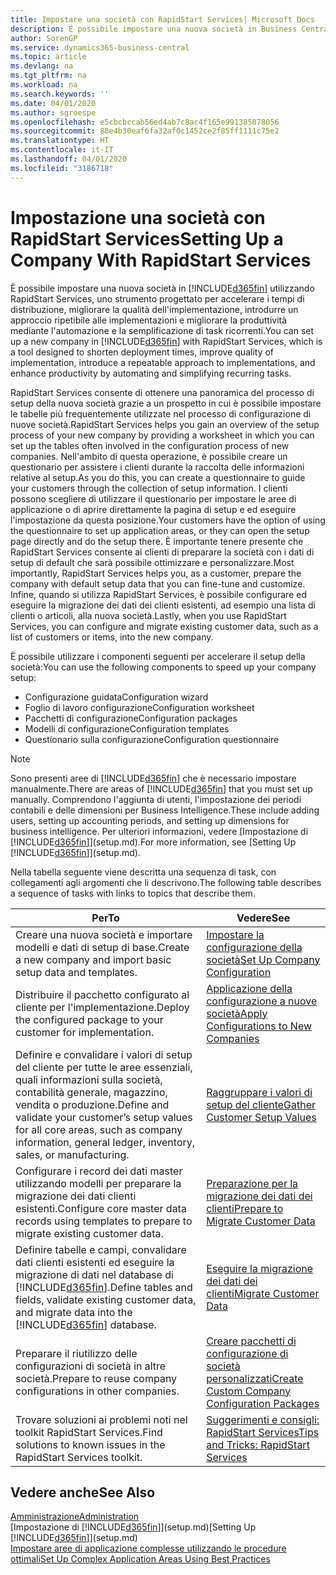 ```yaml
---
title: Impostare una società con RapidStart Services| Microsoft Docs
description: È possibile impostare una nuova società in Business Central utilizzando RapidStart Services, uno strumento progettato per accelerare i tempi di distribuzione, migliorare la qualità dell'implementazione, introdurre un approccio ripetibile alle implementazioni e migliorare la produttività mediante l'automazione e la semplificazione di task ricorrenti.
author: SorenGP
ms.service: dynamics365-business-central
ms.topic: article
ms.devlang: na
ms.tgt_pltfrm: na
ms.workload: na
ms.search.keywords: ''
ms.date: 04/01/2020
ms.author: sgroespe
ms.openlocfilehash: e5cbcbccab56ed4ab7c8ac4f165e991385878056
ms.sourcegitcommit: 88e4b30eaf6fa32af0c1452ce2f85ff1111c75e2
ms.translationtype: HT
ms.contentlocale: it-IT
ms.lasthandoff: 04/01/2020
ms.locfileid: "3186718"
---
```

# <a name="setting-up-a-company-with-rapidstart-services"></a><span data-ttu-id="33663-103">Impostazione una società con RapidStart Services</span><span class="sxs-lookup"><span data-stu-id="33663-103">Setting Up a Company With RapidStart Services</span></span>
<span data-ttu-id="33663-104">È possibile impostare una nuova società in [!INCLUDE[d365fin](includes/d365fin_md.md)] utilizzando RapidStart Services, uno strumento progettato per accelerare i tempi di distribuzione, migliorare la qualità dell'implementazione, introdurre un approccio ripetibile alle implementazioni e migliorare la produttività mediante l'automazione e la semplificazione di task ricorrenti.</span><span class="sxs-lookup"><span data-stu-id="33663-104">You can set up a new company in [!INCLUDE[d365fin](includes/d365fin_md.md)] with RapidStart Services, which is a tool designed to shorten deployment times, improve quality of implementation, introduce a repeatable approach to implementations, and enhance productivity by automating and simplifying recurring tasks.</span></span>  

<span data-ttu-id="33663-105">RapidStart Services consente di ottenere una panoramica del processo di setup della nuova società grazie a un prospetto in cui è possibile impostare le tabelle più frequentemente utilizzate nel processo di configurazione di nuove società.</span><span class="sxs-lookup"><span data-stu-id="33663-105">RapidStart Services helps you gain an overview of the setup process of your new company by providing a worksheet in which you can set up the tables often involved in the configuration process of new companies.</span></span> <span data-ttu-id="33663-106">Nell'ambito di questa operazione, è possibile creare un questionario per assistere i clienti durante la raccolta delle informazioni relative al setup.</span><span class="sxs-lookup"><span data-stu-id="33663-106">As you do this, you can create a questionnaire to guide your customers through the collection of setup information.</span></span> <span data-ttu-id="33663-107">I clienti possono scegliere di utilizzare il questionario per impostare le aree di applicazione o di aprire direttamente la pagina di setup e ed eseguire l'impostazione da questa posizione.</span><span class="sxs-lookup"><span data-stu-id="33663-107">Your customers have the option of using the questionnaire to set up application areas, or they can open the setup page directly and do the setup there.</span></span> <span data-ttu-id="33663-108">È importante tenere presente che RapidStart Services consente ai clienti di preparare la società con i dati di setup di default che sarà possibile ottimizzare e personalizzare.</span><span class="sxs-lookup"><span data-stu-id="33663-108">Most importantly, RapidStart Services helps you, as a customer, prepare the company with default setup data that you can fine-tune and customize.</span></span> <span data-ttu-id="33663-109">Infine, quando si utilizza RapidStart Services, è possibile configurare ed eseguire la migrazione dei dati dei clienti esistenti, ad esempio una lista di clienti o articoli, alla nuova società.</span><span class="sxs-lookup"><span data-stu-id="33663-109">Lastly, when you use RapidStart Services, you can configure and migrate existing customer data, such as a list of customers or items, into the new company.</span></span>

<span data-ttu-id="33663-110">È possibile utilizzare i componenti seguenti per accelerare il setup della società:</span><span class="sxs-lookup"><span data-stu-id="33663-110">You can use the following components to speed up your company setup:</span></span>  

-   <span data-ttu-id="33663-111">Configurazione guidata</span><span class="sxs-lookup"><span data-stu-id="33663-111">Configuration wizard</span></span>  
-   <span data-ttu-id="33663-112">Foglio di lavoro configurazione</span><span class="sxs-lookup"><span data-stu-id="33663-112">Configuration worksheet</span></span>  
-   <span data-ttu-id="33663-113">Pacchetti di configurazione</span><span class="sxs-lookup"><span data-stu-id="33663-113">Configuration packages</span></span>  
-   <span data-ttu-id="33663-114">Modelli di configurazione</span><span class="sxs-lookup"><span data-stu-id="33663-114">Configuration templates</span></span>  
-   <span data-ttu-id="33663-115">Questionario sulla configurazione</span><span class="sxs-lookup"><span data-stu-id="33663-115">Configuration questionnaire</span></span>  

> [!Note]  
>  <span data-ttu-id="33663-116">Sono presenti aree di [!INCLUDE[d365fin](includes/d365fin_md.md)] che è necessario impostare manualmente.</span><span class="sxs-lookup"><span data-stu-id="33663-116">There are areas of [!INCLUDE[d365fin](includes/d365fin_md.md)] that you must set up manually.</span></span> <span data-ttu-id="33663-117">Comprendono l'aggiunta di utenti, l'impostazione dei periodi contabili e delle dimensioni per Business Intelligence.</span><span class="sxs-lookup"><span data-stu-id="33663-117">These include adding users, setting up accounting periods, and setting up dimensions for business intelligence.</span></span> <span data-ttu-id="33663-118">Per ulteriori informazioni, vedere [Impostazione di [!INCLUDE[d365fin](includes/d365fin_md.md)]](setup.md).</span><span class="sxs-lookup"><span data-stu-id="33663-118">For more information, see [Setting Up [!INCLUDE[d365fin](includes/d365fin_md.md)]](setup.md).</span></span>

 <span data-ttu-id="33663-119">Nella tabella seguente viene descritta una sequenza di task, con collegamenti agli argomenti che li descrivono.</span><span class="sxs-lookup"><span data-stu-id="33663-119">The following table describes a sequence of tasks with links to topics that describe them.</span></span>

|<span data-ttu-id="33663-120">**Per**</span><span class="sxs-lookup"><span data-stu-id="33663-120">**To**</span></span>|<span data-ttu-id="33663-121">**Vedere**</span><span class="sxs-lookup"><span data-stu-id="33663-121">**See**</span></span>|  
|------------|-------------|  
|<span data-ttu-id="33663-122">Creare una nuova società e importare modelli e dati di setup di base.</span><span class="sxs-lookup"><span data-stu-id="33663-122">Create a new company and import basic setup data and templates.</span></span>|[<span data-ttu-id="33663-123">Impostare la configurazione della società</span><span class="sxs-lookup"><span data-stu-id="33663-123">Set Up Company Configuration</span></span>](admin-set-up-company-configuration.md)|  
|<span data-ttu-id="33663-124">Distribuire il pacchetto configurato al cliente per l'implementazione.</span><span class="sxs-lookup"><span data-stu-id="33663-124">Deploy the configured package to your customer for implementation.</span></span>|[<span data-ttu-id="33663-125">Applicazione della configurazione a nuove società</span><span class="sxs-lookup"><span data-stu-id="33663-125">Apply Configurations to New Companies</span></span>](admin-apply-configuration-to-new-companies.md)|
|<span data-ttu-id="33663-126">Definire e convalidare i valori di setup del cliente per tutte le aree essenziali, quali informazioni sulla società, contabilità generale, magazzino, vendita o produzione.</span><span class="sxs-lookup"><span data-stu-id="33663-126">Define and validate your customer’s setup values for all core areas, such as company information, general ledger, inventory, sales, or manufacturing.</span></span>|[<span data-ttu-id="33663-127">Raggruppare i valori di setup del cliente</span><span class="sxs-lookup"><span data-stu-id="33663-127">Gather Customer Setup Values</span></span>](admin-gather-customer-setup-values.md)|  
|<span data-ttu-id="33663-128">Configurare i record dei dati master utilizzando modelli per preparare la migrazione dei dati clienti esistenti.</span><span class="sxs-lookup"><span data-stu-id="33663-128">Configure core master data records using templates to prepare to migrate existing customer data.</span></span>|[<span data-ttu-id="33663-129">Preparazione per la migrazione dei dati dei clienti</span><span class="sxs-lookup"><span data-stu-id="33663-129">Prepare to Migrate Customer Data</span></span>](admin-use-templates-to-prepare-customer-data-for-migration.md)|  
|<span data-ttu-id="33663-130">Definire tabelle e campi, convalidare dati clienti esistenti ed eseguire la migrazione di dati nel database di [!INCLUDE[d365fin](includes/d365fin_md.md)].</span><span class="sxs-lookup"><span data-stu-id="33663-130">Define tables and fields, validate existing customer data, and migrate data into the [!INCLUDE[d365fin](includes/d365fin_md.md)] database.</span></span>|[<span data-ttu-id="33663-131">Eseguire la migrazione dei dati dei clienti</span><span class="sxs-lookup"><span data-stu-id="33663-131">Migrate Customer Data</span></span>](admin-migrate-customer-data.md)|
|<span data-ttu-id="33663-132">Preparare il riutilizzo delle configurazioni di società in altre società.</span><span class="sxs-lookup"><span data-stu-id="33663-132">Prepare to reuse company configurations in other companies.</span></span>|[<span data-ttu-id="33663-133">Creare pacchetti di configurazione di società personalizzati</span><span class="sxs-lookup"><span data-stu-id="33663-133">Create Custom Company Configuration Packages</span></span>](admin-how-to-create-custom-company-configuration-packages.md)|
|<span data-ttu-id="33663-134">Trovare soluzioni ai problemi noti nel toolkit RapidStart Services.</span><span class="sxs-lookup"><span data-stu-id="33663-134">Find solutions to known issues in the RapidStart Services toolkit.</span></span>|[<span data-ttu-id="33663-135">Suggerimenti e consigli: RapidStart Services</span><span class="sxs-lookup"><span data-stu-id="33663-135">Tips and Tricks: RapidStart Services</span></span>](admin-tips-and-tricks-rapidstart-services.md)|  

## <a name="see-also"></a><span data-ttu-id="33663-136">Vedere anche</span><span class="sxs-lookup"><span data-stu-id="33663-136">See Also</span></span>  
[<span data-ttu-id="33663-137">Amministrazione</span><span class="sxs-lookup"><span data-stu-id="33663-137">Administration</span></span>](admin-setup-and-administration.md)  
<span data-ttu-id="33663-138">[Impostazione di [!INCLUDE[d365fin](includes/d365fin_md.md)]](setup.md)</span><span class="sxs-lookup"><span data-stu-id="33663-138">[Setting Up [!INCLUDE[d365fin](includes/d365fin_md.md)]](setup.md)</span></span>  
[<span data-ttu-id="33663-139">Impostare aree di applicazione complesse utilizzando le procedure ottimali</span><span class="sxs-lookup"><span data-stu-id="33663-139">Set Up Complex Application Areas Using Best Practices</span></span>](set-up-complex-application-areas-using-best-practices.md)   
